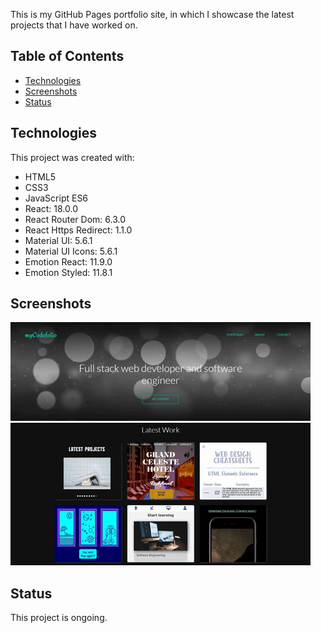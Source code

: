 This is my GitHub Pages portfolio site, in which I showcase the latest projects that I have worked on.

## Table of Contents

- [Technologies](#technologies)
- [Screenshots](#screenshots)
- [Status](#status)

## Technologies

This project was created with:

- HTML5
- CSS3
- JavaScript ES6
- React: 18.0.0
- React Router Dom: 6.3.0
- React Https Redirect: 1.1.0
- Material UI: 5.6.1
- Material UI Icons: 5.6.1
- Emotion React: 11.9.0
- Emotion Styled: 11.8.1

## Screenshots

![Portfolio Screen Recording 1](client/src/resources/images/portfolio-screen-recording-1.gif)
![Portfolio Screen Recording 2](client/src/resources/images/portfolio-screen-recording-2.gif)

## Status

This project is ongoing.